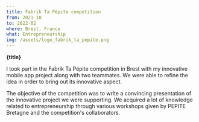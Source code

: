 ```yaml
---
title: Fabrik Ta Pépite competition
from: 2021-10
to: 2022-02
where: Brest, France
what: Entrepreneurship
img: /assets/logo_fabrik_ta_pepite.png
---
```


**{title}**

I took part in the Fabrik Ta Pépite competition in Brest with my innovative mobile app project along with two teammates. We were able to refine the idea in order to bring out its innovative aspect.

The objective of the competition was to write a convincing presentation of the innovative project we were supporting. We acquired a lot of knowledge related to entrepreneurship through various workshops given by PEPITE Bretagne and the competition's collaborators.
